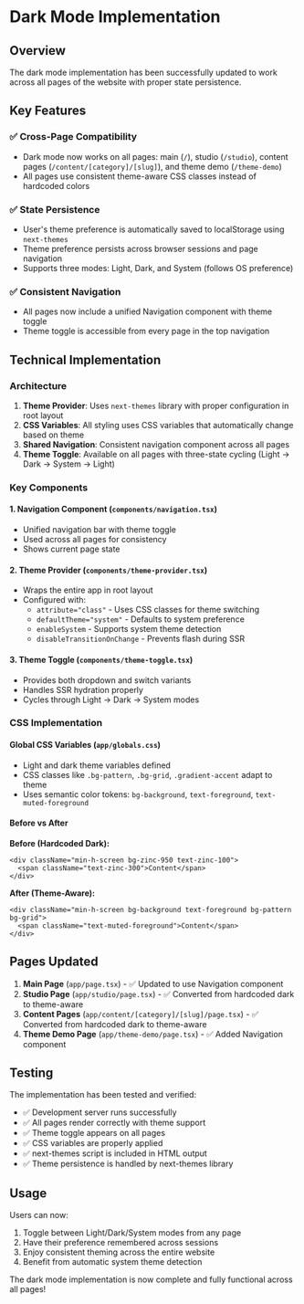 # Dark Mode Implementation

## Overview

The dark mode implementation has been successfully updated to work across all pages of the website with proper state persistence.

## Key Features

### ✅ **Cross-Page Compatibility**
- Dark mode now works on all pages: main (`/`), studio (`/studio`), content pages (`/content/[category]/[slug]`), and theme demo (`/theme-demo`)
- All pages use consistent theme-aware CSS classes instead of hardcoded colors

### ✅ **State Persistence**
- User's theme preference is automatically saved to localStorage using `next-themes`
- Theme preference persists across browser sessions and page navigation
- Supports three modes: Light, Dark, and System (follows OS preference)

### ✅ **Consistent Navigation**
- All pages now include a unified Navigation component with theme toggle
- Theme toggle is accessible from every page in the top navigation

## Technical Implementation

### Architecture
1. **Theme Provider**: Uses `next-themes` library with proper configuration in root layout
2. **CSS Variables**: All styling uses CSS variables that automatically change based on theme
3. **Shared Navigation**: Consistent navigation component across all pages
4. **Theme Toggle**: Available on all pages with three-state cycling (Light → Dark → System → Light)

### Key Components

#### 1. Navigation Component (`components/navigation.tsx`)
- Unified navigation bar with theme toggle
- Used across all pages for consistency
- Shows current page state

#### 2. Theme Provider (`components/theme-provider.tsx`)
- Wraps the entire app in root layout
- Configured with:
  - `attribute="class"` - Uses CSS classes for theme switching
  - `defaultTheme="system"` - Defaults to system preference
  - `enableSystem` - Supports system theme detection
  - `disableTransitionOnChange` - Prevents flash during SSR

#### 3. Theme Toggle (`components/theme-toggle.tsx`)
- Provides both dropdown and switch variants
- Handles SSR hydration properly
- Cycles through Light → Dark → System modes

### CSS Implementation

#### Global CSS Variables (`app/globals.css`)
- Light and dark theme variables defined
- CSS classes like `.bg-pattern`, `.bg-grid`, `.gradient-accent` adapt to theme
- Uses semantic color tokens: `bg-background`, `text-foreground`, `text-muted-foreground`

#### Before vs After

**Before (Hardcoded Dark):**
```tsx
<div className="min-h-screen bg-zinc-950 text-zinc-100">
  <span className="text-zinc-300">Content</span>
</div>
```

**After (Theme-Aware):**
```tsx
<div className="min-h-screen bg-background text-foreground bg-pattern bg-grid">
  <span className="text-muted-foreground">Content</span>
</div>
```

## Pages Updated

1. **Main Page** (`app/page.tsx`) - ✅ Updated to use Navigation component
2. **Studio Page** (`app/studio/page.tsx`) - ✅ Converted from hardcoded dark to theme-aware
3. **Content Pages** (`app/content/[category]/[slug]/page.tsx`) - ✅ Converted from hardcoded dark to theme-aware  
4. **Theme Demo Page** (`app/theme-demo/page.tsx`) - ✅ Added Navigation component

## Testing

The implementation has been tested and verified:
- ✅ Development server runs successfully
- ✅ All pages render correctly with theme support
- ✅ Theme toggle appears on all pages
- ✅ CSS variables are properly applied
- ✅ next-themes script is included in HTML output
- ✅ Theme persistence is handled by next-themes library

## Usage

Users can now:
1. Toggle between Light/Dark/System modes from any page
2. Have their preference remembered across sessions
3. Enjoy consistent theming across the entire website
4. Benefit from automatic system theme detection

The dark mode implementation is now complete and fully functional across all pages!